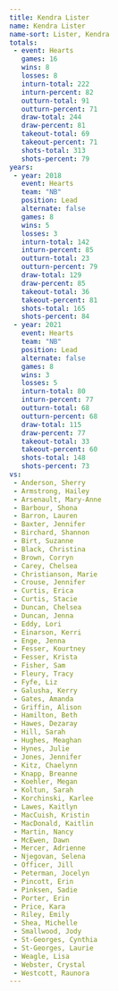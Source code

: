 ```yaml
---
title: Kendra Lister
name: Kendra Lister
name-sort: Lister, Kendra
totals:
 - event: Hearts
   games: 16
   wins: 8
   losses: 8
   inturn-total: 222
   inturn-percent: 82
   outturn-total: 91
   outturn-percent: 71
   draw-total: 244
   draw-percent: 81
   takeout-total: 69
   takeout-percent: 71
   shots-total: 313
   shots-percent: 79
years:
 - year: 2018
   event: Hearts
   team: "NB"
   position: Lead
   alternate: false
   games: 8
   wins: 5
   losses: 3
   inturn-total: 142
   inturn-percent: 85
   outturn-total: 23
   outturn-percent: 79
   draw-total: 129
   draw-percent: 85
   takeout-total: 36
   takeout-percent: 81
   shots-total: 165
   shots-percent: 84
 - year: 2021
   event: Hearts
   team: "NB"
   position: Lead
   alternate: false
   games: 8
   wins: 3
   losses: 5
   inturn-total: 80
   inturn-percent: 77
   outturn-total: 68
   outturn-percent: 68
   draw-total: 115
   draw-percent: 77
   takeout-total: 33
   takeout-percent: 60
   shots-total: 148
   shots-percent: 73
vs:
 - Anderson, Sherry
 - Armstrong, Hailey
 - Arsenault, Mary-Anne
 - Barbour, Shona
 - Barron, Lauren
 - Baxter, Jennifer
 - Birchard, Shannon
 - Birt, Suzanne
 - Black, Christina
 - Brown, Corryn
 - Carey, Chelsea
 - Christianson, Marie
 - Crouse, Jennifer
 - Curtis, Erica
 - Curtis, Stacie
 - Duncan, Chelsea
 - Duncan, Jenna
 - Eddy, Lori
 - Einarson, Kerri
 - Enge, Jenna
 - Fesser, Kourtney
 - Fesser, Krista
 - Fisher, Sam
 - Fleury, Tracy
 - Fyfe, Liz
 - Galusha, Kerry
 - Gates, Amanda
 - Griffin, Alison
 - Hamilton, Beth
 - Hawes, Dezaray
 - Hill, Sarah
 - Hughes, Meaghan
 - Hynes, Julie
 - Jones, Jennifer
 - Kitz, Chaelynn
 - Knapp, Breanne
 - Koehler, Megan
 - Koltun, Sarah
 - Korchinski, Karlee
 - Lawes, Kaitlyn
 - MacCuish, Kristin
 - MacDonald, Kaitlin
 - Martin, Nancy
 - McEwen, Dawn
 - Mercer, Adrienne
 - Njegovan, Selena
 - Officer, Jill
 - Peterman, Jocelyn
 - Pincott, Erin
 - Pinksen, Sadie
 - Porter, Erin
 - Price, Kara
 - Riley, Emily
 - Shea, Michelle
 - Smallwood, Jody
 - St-Georges, Cynthia
 - St-Georges, Laurie
 - Weagle, Lisa
 - Webster, Crystal
 - Westcott, Raunora
---
```


